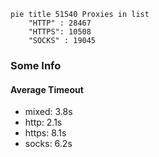 
```mermaid
pie title 51540 Proxies in list
    "HTTP" : 28467
    "HTTPS": 10508
    "SOCKS" : 19045
```

### Some Info
#### Average Timeout

- mixed: 3.8s
- http: 2.1s
- https: 8.1s
- socks: 6.2s